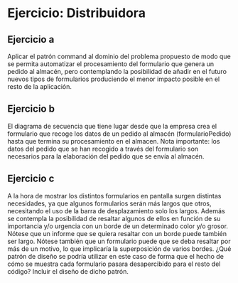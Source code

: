 # Ejercicio: Distribuidora

## Ejercicio a

Aplicar el patrón command al dominio del problema propuesto de modo que se permita automatizar el procesamiento del formulario que genera un pedido al almacén, pero contemplando la posibilidad de añadir en el futuro nuevos tipos de formularios produciendo el menor impacto posible en el resto de la aplicación.



## Ejercicio b

El diagrama de secuencia que tiene lugar desde que la empresa crea el formulario que recoge los datos de un pedido al almacén (formularioPedido) hasta que termina su procesamiento en el almacen.
Nota importante: los datos del pedido que se han recogido a través del formulario son necesarios para la elaboración del pedido que se envía al almacén.

## Ejercicio c

A la hora de mostrar los distintos formularios en pantalla surgen distintas necesidades, ya que algunos formularios serán más largos que otros, necesitando el uso de la barra de desplazamiento solo los largos. Además se contempla la posibilidad de resaltar algunos de ellos en función de su importancia y/o urgencia con un borde de un determinado color y/o grosor. Nótese que un informe que se quiera resaltar con un
borde puede también ser largo. Nótese también que un formulario puede que se deba resaltar por más de un motivo, lo que implicaría la superposición de varios bordes.
¿Qué patrón de diseño se podría utilizar en este caso de forma que el hecho de cómo se muestra cada formulario pasara desapercibido para el resto del código? Incluir el diseño de dicho patrón.
